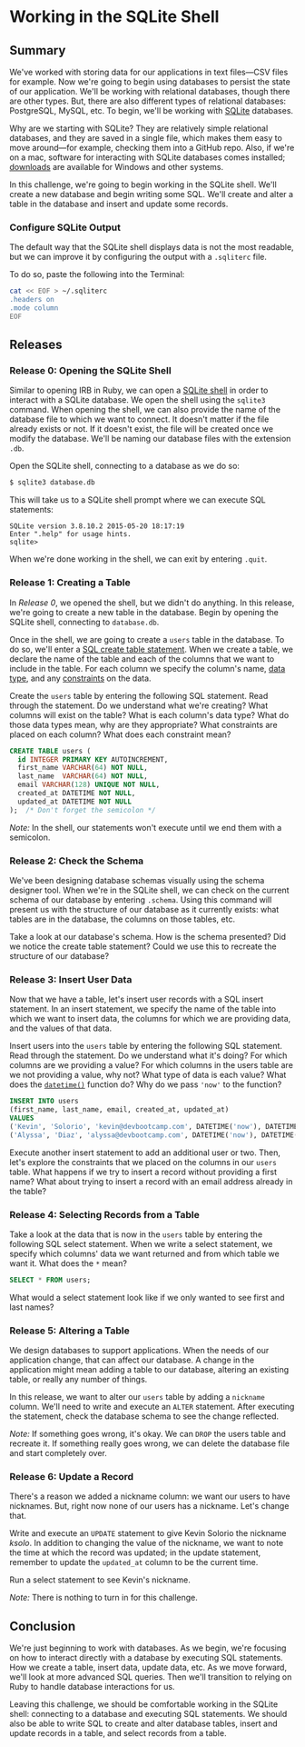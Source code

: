 # Working in the SQLite Shell

## Summary 
We've worked with storing data for our applications in text files—CSV files for example.  Now we're going to begin using databases to persist the state of our application.  We'll be working with relational databases, though there are other types.  But, there are also different types of relational databases: PostgreSQL, MySQL, etc.  To begin, we'll be working with [SQLite](http://en.wikipedia.org/wiki/SQLite) databases.

Why are we starting with SQLite?  They are relatively simple relational databases, and they are saved in a single file, which makes them easy to move around—for example, checking them into a GitHub repo.  Also, if we're on a mac, software for interacting with SQLite databases comes installed; [downloads][sqlite downloads] are available for Windows and other systems.

In this challenge, we're going to begin working in the SQLite shell.  We'll create a new database and begin writing some SQL.  We'll create and alter a table in the database and insert and update some records.


### Configure SQLite Output
The default way that the SQLite shell displays data is not the most readable, but we can improve it by configuring the output with a `.sqliterc` file.

To do so, paste the following into the Terminal:

```bash
cat << EOF > ~/.sqliterc
.headers on
.mode column
EOF
```

## Releases
### Release 0:  Opening the SQLite Shell
Similar to opening IRB in Ruby, we can open a [SQLite shell] in order to interact with a SQLite database.  We open the shell using the `sqlite3` command.  When opening the shell, we can also provide the name of the database file to which we want to connect.  It doesn't matter if the file already exists or not. If it doesn't exist, the file will be created once we modify the database.  We'll be naming our database files with the extension `.db`.

Open the SQLite shell, connecting to a database as we do so:
```bash
$ sqlite3 database.db
```

This will take us to a SQLite shell prompt where we can execute SQL statements:

```text
SQLite version 3.8.10.2 2015-05-20 18:17:19
Enter ".help" for usage hints.
sqlite> 
```

When we're done working in the shell, we can exit by entering `.quit`.


### Release 1:  Creating a Table
In *Release 0*, we opened the shell, but we didn't do anything.  In this release, we're going to create a new table in the database.  Begin by opening the SQLite shell, connecting to `database.db`.

Once in the shell, we are going to create a `users` table in the database.  To do so, we'll enter a [SQL create table statement][].  When we create a table, we declare the name of the table and each of the columns that we want to include in the table.  For each column we specify the column's name, [data type][sqlite data types], and any [constraints][] on the data.

Create the `users` table by entering the following SQL statement.  Read through the statement.  Do we understand what we're creating?  What columns will exist on the table?  What is each column's data type?  What do those data types mean, why are they appropriate?  What constraints are placed on each column?  What does each constraint mean?

```sql
CREATE TABLE users (
  id INTEGER PRIMARY KEY AUTOINCREMENT,
  first_name VARCHAR(64) NOT NULL,
  last_name  VARCHAR(64) NOT NULL,
  email VARCHAR(128) UNIQUE NOT NULL,
  created_at DATETIME NOT NULL,
  updated_at DATETIME NOT NULL
);  /* Don't forget the semicolon */
```

*Note:*  In the shell, our statements won't execute until we end them with a semicolon.


### Release 2:  Check the Schema
We've been designing database schemas visually using the schema designer tool.  When we're in the SQLite shell, we can check on the current schema of our database by entering `.schema`.  Using this command will present us with the structure of our database as it currently exists:  what tables are in the database, the columns on those tables, etc.

Take a look at our database's schema.  How is the schema presented?  Did we notice the create table statement?  Could we use this to recreate the structure of our database?


### Release 3: Insert User Data
Now that we have a table, let's insert user records with a SQL insert statement.  In an insert statement, we specify the name of the table into which we want to insert data, the columns for which we are providing data, and the values of that data.

Insert users into the `users` table by entering the following SQL statement.  Read through the statement.  Do we understand what it's doing?  For which columns are we providing a value?  For which columns in the users table are we not providing a value, why not?  What type of data is each value?  What does the [`datetime()`][datetime function] function do?  Why do we pass `'now'` to the function?

```sql
INSERT INTO users
(first_name, last_name, email, created_at, updated_at)
VALUES
('Kevin', 'Solorio', 'kevin@devbootcamp.com', DATETIME('now'), DATETIME('now')),
('Alyssa', 'Diaz', 'alyssa@devbootcamp.com', DATETIME('now'), DATETIME('now'));
```

Execute another insert statement to add an additional user or two.  Then, let's explore the constraints that we placed on the columns in our `users` table.  What happens if we try to insert a record without providing a first name?  What about trying to insert a record with an email address already in the table?


### Release 4: Selecting Records from a Table
Take a look at the data that is now in the `users` table by entering the following SQL select statement.  When we write a select statement, we specify which columns' data we want returned and from which table we want it.  What does the `*` mean?

```sql
SELECT * FROM users;
```

What would a select statement look like if we only wanted to see first and last names?


### Release 5: Altering a Table
We design databases to support applications.  When the needs of our application change, that can affect our database.  A change in the application might mean adding a table to our database, altering an existing table, or really any number of things.

In this release, we want to alter our `users` table by adding a `nickname` column.  We'll need to write and execute an `ALTER` statement.  After executing the statement, check the database schema to see the change reflected.

*Note:* If something goes wrong, it's okay.  We can `DROP` the users table and recreate it.  If something really goes wrong, we can delete the database file and start completely over.


### Release 6: Update a Record
There's a reason we added a nickname column: we want our users to have nicknames.  But, right now none of our users has a nickname.  Let's change that.

Write and execute an `UPDATE` statement to give Kevin Solorio the nickname *ksolo*.  In addition to changing the value of the nickname, we want to note the time at which the record was updated; in the update statement, remember to update the `updated_at` column to be the current time.

Run a select statement to see Kevin's nickname.

*Note:* There is nothing to turn in for this challenge.


## Conclusion
We're just beginning to work with databases.  As we begin, we're focusing on how to interact directly with a database by executing SQL statements.  How we create a table, insert data, update data, etc.  As we move forward, we'll look at more advanced SQL queries.  Then we'll transition to relying on Ruby to handle database interactions for us.

Leaving this challenge, we should be comfortable working in the SQLite shell: connecting to a database and executing SQL statements.  We should also be able to write SQL to create and alter database tables, insert and update records in a table, and select records from a table.


[constraints]: http://www.w3schools.com/sql/sql_constraints.asp
[datetime function]: http://www.techonthenet.com/sqlite/functions/datetime.php
[sql create table statement]: http://www.w3schools.com/sql/sql_create_table.asp
[sqlite data types]: http://www.sqlite.org/datatype3.html
[sqlite downloads]: https://www.sqlite.org/download.html
[sqlite shell]: https://www.sqlite.org/cli.html

